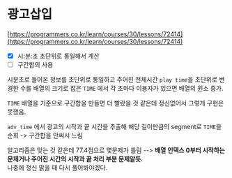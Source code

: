 # 광고삽입

[https://programmers.co.kr/learn/courses/30/lessons/72414](https://programmers.co.kr/learn/courses/30/lessons/72414)

- [x] 시:분:초 초단위로 통일해서 계산
- [ ] 구간합의 사용

시분초로 들어온 정보를 초단위로 통일하고 주어진 전체시간 `play time`을 초단위로 변경한 수를 배열의 크기로 잡은 `TIME` 에서 각 초마다 이용자가 있으면 배열의 원소 증가.

`TIME` 배열을 기준으로 구간합을 만들면 더 빨랐을 것 같은데 정신없어서 그렇게 구현은 못했음.

`adv_time` 에서 광고의 시작과 끝 시간을 추출해 해당 길이만큼의 segment로 `TIME`을 순회 -> 구간합을 안써서 느림

알고리즘은 맞는 것 같은데 77.4점으로 몇문제가 틀림 --> **배열 인덱스 0부터 시작하는 문제거나 주어진 시간의 시작과 끝 처리 부분 문제알듯.**  
나중에 정신 맑을 때 다시 풀어봐야겠다.
